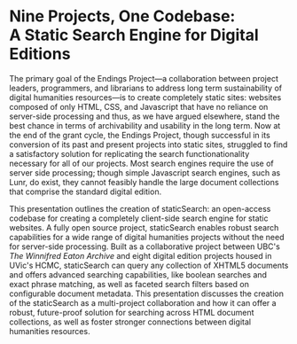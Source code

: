 # Nine Projects, One Codebase: <br> A Static Search Engine for Digital Editions

The primary goal of the Endings Project—a collaboration between project leaders, programmers, and librarians to address long term sustainability of digital humanities resources—is to create completely static sites: websites composed of only HTML, CSS, and Javascript that have no reliance on server-side processing and thus, as we have argued elsewhere, stand the best chance in terms of archivability and usability in the long term. Now at the end of the grant cycle, the Endings Project, though successful in its conversion of its past and present projects into static sites, struggled to find a satisfactory solution for replicating the search functionationality necessary for all of our projects. Most search engines require the use of server side processing; though simple Javascript search engines, such as Lunr, do exist, they cannot feasibly handle the large document collections that comprise the standard digital edition.

This presentation outlines the creation of staticSearch: an open-access codebase for creating a completely client-side search engine for static websites. A fully open source project, staticSearch enables robust search capabilities for a wide range of digital humanities projects without the need for server-side processing. Built as a collaborative project between UBC's *The Winnifred Eaton Archive* and eight digital edition projects housed in UVic's HCMC, staticSearch can query any collection of XHTML5 documents and offers advanced searching capabilities, like boolean searches and exact phrase matching, as well as faceted search filters based on configurable document metadata. This presentation discusses the creation of the staticSearch as a multi-project collaboration and how it can offer a robust, future-proof solution for searching across HTML document collections, as well as foster stronger connections between digital humanities resources. 
